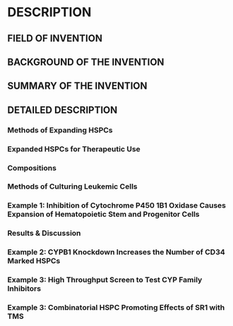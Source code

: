 # DESCRIPTION

## FIELD OF INVENTION

## BACKGROUND OF THE INVENTION

## SUMMARY OF THE INVENTION

## DETAILED DESCRIPTION

### Methods of Expanding HSPCs

### Expanded HSPCs for Therapeutic Use

### Compositions

### Methods of Culturing Leukemic Cells

### Example 1: Inhibition of Cytochrome P450 1B1 Oxidase Causes Expansion of Hematopoietic Stem and Progenitor Cells

### Results & Discussion

### Example 2: CYPB1 Knockdown Increases the Number of CD34 Marked HSPCs

### Example 3: High Throughput Screen to Test CYP Family Inhibitors

### Example 3: Combinatorial HSPC Promoting Effects of SR1 with TMS

